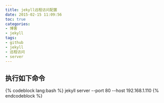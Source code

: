 ```yaml
---
title: jekyll远程访问配置
date: 2015-02-15 11:09:56
toc: true
categories:
- 博客
- jekyll
tags:
- github
- jekyll
- 远程访问
- server
---
```


## 执行如下命令

{% codeblock lang:bash %}
jekyll server --port 80 --host 192.168.1.110
{% endcodeblock %}
